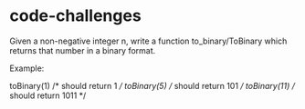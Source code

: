 # code-challenges
Given a non-negative integer n, write a function to_binary/ToBinary which returns that number in a binary format.

Example:

toBinary(1)  /* should return 1 */
toBinary(5)  /* should return 101 */
toBinary(11) /* should return 1011 */